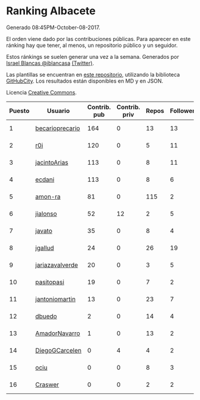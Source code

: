 # Ranking Albacete

Generado 08:45PM-October-08-2017.

El orden viene dado por las contribuciones públicas. Para aparecer en este ránking hay que tener, al menos, un repositorio público y un seguidor.

Estos ránkings se suelen generar una vez a la semana. Generados por [Israel Blancas @iblancasa](https://github.com/iblancasa/) [(Twitter)](https://twitter.com/iblancasa).

Las plantillas se encuentran en [este repositorio](https://github.com/iblancasa/GH-Spanish-Ranking), utilizando la biblioteca [GitHubCity](https://github.com/iblancasa/GitHubCity). Los resultados están disponibles en MD y en JSON.

Licencia [Creative Commons](https://creativecommons.org/licenses/by/4.0/).

| Puesto   |  Usuario  | Contrib. pub | Contrib. priv |Repos| Followers | Desde |  Avatar  |
|----------|-----------|--------------|---------------|-----|-----------|-------|----------|
|1|[becarioprecario](https://github.com/becarioprecario)|164|0|13|13|2014-04-20|![becarioprecario](https://avatars0.githubusercontent.com/u/7356250)|
|2|[r0i](https://github.com/r0i)|120|0|5|11|2013-09-14|![r0i](https://avatars2.githubusercontent.com/u/5457573)|
|3|[jacintoArias](https://github.com/jacintoArias)|113|0|8|11|2014-05-07|![jacintoArias](https://avatars1.githubusercontent.com/u/7511199)|
|4|[ecdani](https://github.com/ecdani)|113|0|8|6|2013-04-20|![ecdani](https://avatars2.githubusercontent.com/u/4211293)|
|5|[amon-ra](https://github.com/amon-ra)|81|0|115|2|2011-09-14|![amon-ra](https://avatars2.githubusercontent.com/u/1049676)|
|6|[jialonso](https://github.com/jialonso)|52|12|2|5|2014-10-12|![jialonso](https://avatars3.githubusercontent.com/u/9167780)|
|7|[javato](https://github.com/javato)|35|0|8|4|2014-09-21|![javato](https://avatars2.githubusercontent.com/u/8853295)|
|8|[jgallud](https://github.com/jgallud)|24|0|26|19|2013-09-02|![jgallud](https://avatars0.githubusercontent.com/u/5364288)|
|9|[jariazavalverde](https://github.com/jariazavalverde)|20|0|3|5|2013-07-20|![jariazavalverde](https://avatars1.githubusercontent.com/u/5055295)|
|10|[pasitopasi](https://github.com/pasitopasi)|19|0|7|2|2017-02-27|![pasitopasi](https://avatars1.githubusercontent.com/u/26058363)|
|11|[jantoniomartin](https://github.com/jantoniomartin)|13|0|23|7|2010-10-14|![jantoniomartin](https://avatars1.githubusercontent.com/u/439759)|
|12|[dbuedo](https://github.com/dbuedo)|2|0|14|4|2013-08-17|![dbuedo](https://avatars1.githubusercontent.com/u/5249948)|
|13|[AmadorNavarro](https://github.com/AmadorNavarro)|1|0|13|2|2012-11-12|![AmadorNavarro](https://avatars3.githubusercontent.com/u/2777799)|
|14|[DiegoGCarcelen](https://github.com/DiegoGCarcelen)|0|4|4|2|2014-09-23|![DiegoGCarcelen](https://avatars1.githubusercontent.com/u/8877650)|
|15|[ociu](https://github.com/ociu)|0|0|8|3|2013-04-17|![ociu](https://avatars3.githubusercontent.com/u/4182785)|
|16|[Craswer](https://github.com/Craswer)|0|0|2|2|2011-05-21|![Craswer](https://avatars2.githubusercontent.com/u/802508)|
